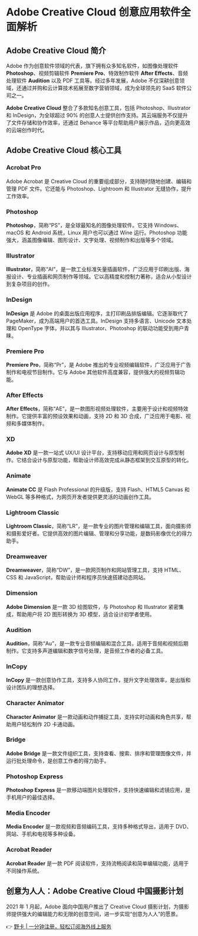 # Adobe Creative Cloud 创意应用软件全面解析

## Adobe Creative Cloud 简介

Adobe 作为创意软件领域的代表，旗下拥有众多知名软件，如图像处理软件 **Photoshop**、视频剪辑软件 **Premiere Pro**、特效制作软件 **After Effects**、音频处理软件 **Audition** 以及 PDF 工具等。经过多年发展，Adobe 不仅深耕创意领域，还通过并购和云计算技术拓展至数字营销领域，成为全球领先的 SaaS 软件公司之一。

**Adobe Creative Cloud** 整合了多款知名创意工具，包括 Photoshop、Illustrator 和 InDesign，为全球超过 90% 的创意人士提供创作支持。其云端服务不仅提升了文件存储和协作效率，还通过 Behance 等平台帮助用户展示作品，迈向更高效的云端创作时代。

## Adobe Creative Cloud 核心工具

### Acrobat Pro
Adobe Acrobat 是 Creative Cloud 的重要组成部分，支持随时随地创建、编辑和管理 PDF 文件。它还能与 Photoshop、Lightroom 和 Illustrator 无缝协作，提升工作效率。

### Photoshop
**Photoshop**，简称“PS”，是全球最知名的图像处理软件。它支持 Windows、macOS 和 Android 系统，Linux 用户也可以通过 Wine 运行。Photoshop 功能强大，涵盖图像编辑、图形设计、文字处理、视频制作和出版等多个领域。

### Illustrator
**Illustrator**，简称“AI”，是一款工业标准矢量插画软件，广泛应用于印刷出版、海报设计、专业插画和网页制作等领域。它以高精度和控制力著称，适合从小型设计到复杂项目的创作。

### InDesign
**InDesign** 是 Adobe 的桌面出版应用程序，主打印刷品排版编辑。它逐渐取代了 PageMaker，成为高端用户的首选工具。InDesign 支持多语言、Unicode 文本处理和 OpenType 字体，并以其与 Illustrator、Photoshop 的联动功能受到用户青睐。

### Premiere Pro
**Premiere Pro**，简称“Pr”，是 Adobe 推出的专业视频编辑软件，广泛应用于广告制作和电视节目制作。它与 Adobe 其他软件高度兼容，提供强大的视频剪辑功能。

### After Effects
**After Effects**，简称“AE”，是一款图形视频处理软件，主要用于设计和视频特效制作。它提供丰富的预设效果和动画，支持 2D 和 3D 合成，广泛应用于电影、视频和多媒体制作。

### XD
**Adobe XD** 是一款一站式 UX/UI 设计平台，支持移动应用和网页设计与原型制作。它结合设计与原型功能，帮助设计师高效完成从静态框架到交互原型的转化。

### Animate
**Animate CC** 是 Flash Professional 的升级版，支持 Flash、HTML5 Canvas 和 WebGL 等多种格式，为网页开发者提供更灵活的动画创作工具。

### Lightroom Classic
**Lightroom Classic**，简称“LR”，是一款专业的图片管理和编辑工具，面向摄影师和摄影爱好者。它提供高效的图片编辑、管理和分享功能，是数码影像优化的得力助手。

### Dreamweaver
**Dreamweaver**，简称“DW”，是一款网页制作和网站管理工具，支持 HTML、CSS 和 JavaScript，帮助设计师和程序员快速搭建动态网站。

### Dimension
**Adobe Dimension** 是一款 3D 绘图软件，与 Photoshop 和 Illustrator 紧密集成，帮助用户将 2D 图形转换为 3D 模型，适合设计初学者使用。

### Audition
**Audition**，简称“Au”，是一款专业音频编辑和混合工具，适用于音频和视频后期制作。它支持多声道编辑和数字信号处理，是音频工作者的必备工具。

### InCopy
**InCopy** 是一款创意协作工具，支持多人协同工作，提升文字处理效率，是出版和设计团队的理想选择。

### Character Animator
**Character Animator** 是一款动画和动作捕捉工具，支持实时动画和角色共享，帮助用户轻松制作 2D 卡通动画。

### Bridge
**Adobe Bridge** 是一款文件组织工具，支持查看、搜索、排序和管理图像文件，并运行批处理命令，是创意工作者的得力助手。

### Photoshop Express
**Photoshop Express** 是一款移动端图片处理软件，支持快速编辑和滤镜应用，是手机用户的最佳选择。

### Media Encoder
**Media Encoder** 是一款视频和音频编码工具，支持多种格式导出，适用于 DVD、网站、手机和电视等多种设备。

### Acrobat Reader
**Acrobat Reader** 是一款 PDF 阅读软件，支持流畅阅读和简单编辑功能，适用于不同操作系统。

## 创意为人人：Adobe Creative Cloud 中国摄影计划
2021 年 1 月起，Adobe 面向中国用户推出了 Creative Cloud 摄影计划，为摄影师提供强大的编辑能力和无限的创意空间，进一步实现“创意为人人”的愿景。

👉 [野卡 | 一分钟注册，轻松订阅海外线上服务](https://bbtdd.com/yeka)